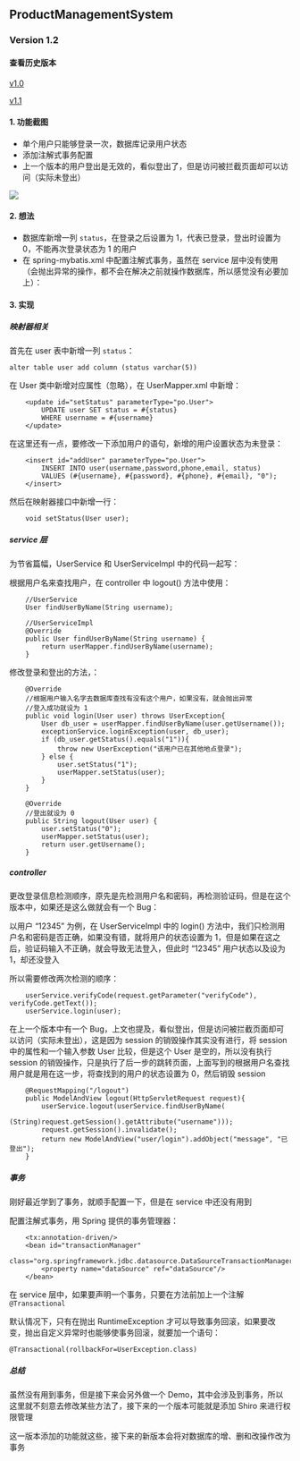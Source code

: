 ## ProductManagementSystem

### Version 1.2

#### 查看历史版本

[v1.0](https://github.com/lihanxiang/ProductManagementSystem/tree/v1.0)

[v1.1](https://github.com/lihanxiang/ProductManagementSystem/tree/v1.1)

#### 1. 功能截图

* 单个用户只能够登录一次，数据库记录用户状态
* 添加注解式事务配置
* 上一个版本的用户登出是无效的，看似登出了，但是访问被拦截页面却可以访问（实际未登出）

![](https://upload-images.jianshu.io/upload_images/3426615-b0de88b528c5df81.PNG?imageMogr2/auto-orient/strip%7CimageView2/2/w/1240)

#### 2. 想法

* 数据库新增一列 `status`，在登录之后设置为 1，代表已登录，登出时设置为 0，不能再次登录状态为 1 的用户
* 在 spring-mybatis.xml 中配置注解式事务，虽然在 service 层中没有使用（会抛出异常的操作，都不会在解决之前就操作数据库，所以感觉没有必要加上）：

#### 3. 实现

##### 映射器相关

首先在 user 表中新增一列 `status`：

```
alter table user add column (status varchar(5))
```

在 User 类中新增对应属性（忽略），在 UserMapper.xml 中新增：

```
    <update id="setStatus" parameterType="po.User">
        UPDATE user SET status = #{status}
        WHERE username = #{username}
    </update>
```

在这里还有一点，要修改一下添加用户的语句，新增的用户设置状态为未登录：

```
    <insert id="addUser" parameterType="po.User">
        INSERT INTO user(username,password,phone,email, status)
        VALUES (#{username}, #{password}, #{phone}, #{email}, "0");
    </insert>
```

然后在映射器接口中新增一行：

```
    void setStatus(User user);
```

##### service 层

为节省篇幅，UserService 和 UserServiceImpl 中的代码一起写：

根据用户名来查找用户，在 controller 中 logout() 方法中使用：

```
    //UserService
    User findUserByName(String username);

    //UserServiceImpl
    @Override
    public User findUserByName(String username) {
        return userMapper.findUserByName(username);
    }
```

修改登录和登出的方法，：

```
    @Override
    //根据用户输入名字去数据库查找有没有这个用户，如果没有，就会抛出异常
    //登入成功就设为 1
    public void login(User user) throws UserException{
        User db_user = userMapper.findUserByName(user.getUsername());
        exceptionService.loginException(user, db_user);
        if (db_user.getStatus().equals("1")){
            throw new UserException("该用户已在其他地点登录");
        } else {
            user.setStatus("1");
            userMapper.setStatus(user);
        }
    }

    @Override
    //登出就设为 0
    public String logout(User user) {
        user.setStatus("0");
        userMapper.setStatus(user);
        return user.getUsername();
    }
```

##### controller

更改登录信息检测顺序，原先是先检测用户名和密码，再检测验证码，但是在这个版本中，如果还是这么做就会有一个 Bug：

以用户 “12345” 为例，在 UserServiceImpl 中的 login() 方法中，我们只检测用户名和密码是否正确，如果没有错，就将用户的状态设置为 1，但是如果在这之后，验证码输入不正确，就会导致无法登入，但此时 “12345” 用户状态以及设为 1，却还没登入

所以需要修改两次检测的顺序：

```
    userService.verifyCode(request.getParameter("verifyCode"), verifyCode.getText());
    userService.login(user);
```

在上一个版本中有一个 Bug，上文也提及，看似登出，但是访问被拦截页面却可以访问（实际未登出），这是因为 session 的销毁操作其实没有进行，将 session 中的属性和一个输入参数 User 比较，但是这个 User 是空的，所以没有执行 session 的销毁操作，只是执行了后一步的跳转页面，上面写到的根据用户名查找用户就是用在这一步，将查找到的用户的状态设置为 0，然后销毁 session

```
    @RequestMapping("/logout")
    public ModelAndView logout(HttpServletRequest request){
        userService.logout(userService.findUserByName(
                (String)request.getSession().getAttribute("username")));
        request.getSession().invalidate();
        return new ModelAndView("user/login").addObject("message", "已登出");
    }
```

##### 事务

刚好最近学到了事务，就顺手配置一下，但是在 service 中还没有用到

配置注解式事务，用 Spring 提供的事务管理器：

```
    <tx:annotation-driven/>
    <bean id="transactionManager"
          class="org.springframework.jdbc.datasource.DataSourceTransactionManager">
        <property name="dataSource" ref="dataSource"/>
    </bean>
```

在 service 层中，如果要声明一个事务，只要在方法前加上一个注解 `@Transactional`

默认情况下，只有在抛出 RuntimeException 才可以导致事务回滚，如果要改变，抛出自定义异常时也能够使事务回滚，就要加一个语句：

`@Transactional(rollbackFor=UserException.class)`

##### 总结

虽然没有用到事务，但是接下来会另外做一个 Demo，其中会涉及到事务，所以这里就不刻意去修改某些方法了，接下来的一个版本可能就是添加 Shiro 来进行权限管理

这一版本添加的功能就这些，接下来的新版本会将对数据库的增、删和改操作改为事务
